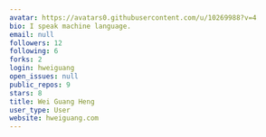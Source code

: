 ```yaml
---
avatar: https://avatars0.githubusercontent.com/u/10269988?v=4
bio: I speak machine language.
email: null
followers: 12
following: 6
forks: 2
login: hweiguang
open_issues: null
public_repos: 9
stars: 8
title: Wei Guang Heng
user_type: User
website: hweiguang.com
---
```


